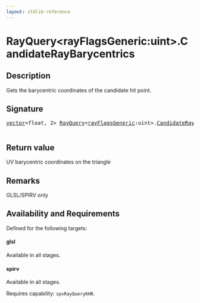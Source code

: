 ```yaml
---
layout: stdlib-reference
---
```


# RayQuery\<rayFlagsGeneric:uint\>\.CandidateRayBarycentrics

## Description

Gets the barycentric coordinates of the candidate hit point.



## Signature 

<pre>
<a href="../types/vector/index" class="code_type">vector</a>&lt;<span class="code_keyword">float</span>, 2&gt; <a href="../types/rayquery-03/index" class="code_type">RayQuery</a>&lt;<a href="../types/rayquery-03/index#decl-rayFlagsGeneric" class="code_var">rayFlagsGeneric</a>:<span class="code_keyword">uint</span>&gt;.<a href="candidateraybarycentrics-09c">CandidateRayBarycentrics</a>();

</pre>

## Return value
UV barycentric coordinates on the triangle

## Remarks
GLSL/SPIRV only


## Availability and Requirements

Defined for the following targets:

#### glsl
Available in all stages.

#### spirv
Available in all stages.

Requires capability: `spvRayQueryKHR`.


